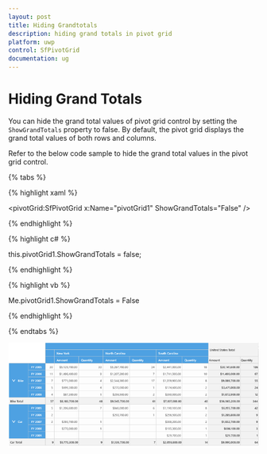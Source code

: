 ```yaml
---
layout: post
title: Hiding Grandtotals
description: hiding grand totals in pivot grid
platform: uwp
control: SfPivotGrid
documentation: ug
---
```


# Hiding Grand Totals

You can hide the grand total values of pivot grid control by setting the `ShowGrandTotals` property to false. By default, the pivot grid displays the grand total values of both rows and columns.

Refer to the below code sample to hide the grand total values in the pivot grid control.

{% tabs %}

{% highlight xaml %}

<pivotGrid:SfPivotGrid x:Name="pivotGrid1" ShowGrandTotals="False" />

{% endhighlight %}

{% highlight c# %}

this.pivotGrid1.ShowGrandTotals = false;

{% endhighlight %}

{% highlight vb %}

Me.pivotGrid1.ShowGrandTotals = False

{% endhighlight %}

{% endtabs %}

![Hiding grand totals](Hiding-Sub-Totals_images/Hiding-Sub-Totals_image5.png)